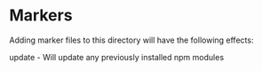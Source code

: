 # Markers

Adding marker files to this directory will have the following effects:

update - Will update any previously installed npm modules

                    